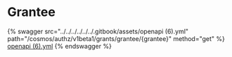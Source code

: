 # Grantee

{% swagger src="../../../../../../.gitbook/assets/openapi (6).yml" path="/cosmos/authz/v1beta1/grants/grantee/{grantee}" method="get" %}
[openapi (6).yml](<../../../../../../.gitbook/assets/openapi (6).yml>)
{% endswagger %}
